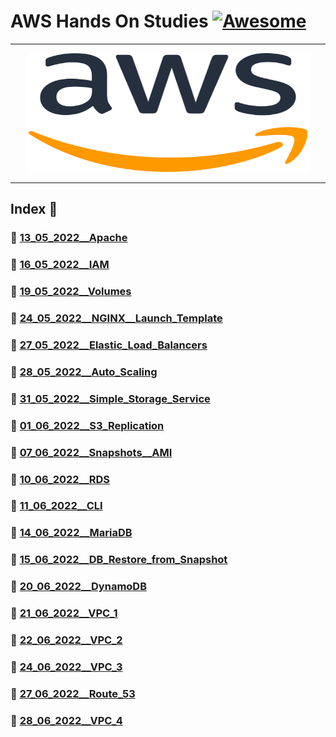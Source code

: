 AWS Hands On Studies  [![Awesome](https://cdn.rawgit.com/sindresorhus/awesome/d7305f38d29fed78fa85652e3a63e154dd8e8829/media/badge.svg)](https://github.com/sindresorhus/awesome)
===============
<hr>

<p align="center">
    <img alt="Python" src="https://raw.githubusercontent.com/medipnegiz/linux_cheat_sheet/main/Img/aws.svg" height="190" width="455">
</p>
<hr>

## Index 📜
### 🔖 [13_05_2022__Apache](https://github.com/medipnegiz/aws_hands_on/blob/main/13_05_2022__Apache/apache%20install.sh)
### 🔖 [16_05_2022__IAM](https://github.com/medipnegiz/aws_hands_on/blob/main/16_05_2022__IAM/IAM%20.md)
### 🔖 [19_05_2022__Volumes](https://github.com/medipnegiz/aws_hands_on/tree/main/19_05_2022_Volumes)
### 🔖 [24_05_2022__NGINX__Launch_Template](https://github.com/medipnegiz/aws_hands_on/tree/main/24_05_2022_NGINX__Launch_Template)
### 🔖 [27_05_2022__Elastic_Load_Balancers](https://github.com/medipnegiz/aws_hands_on/blob/main/27_05_2022__Elastic_Load_Balancers/Elastic_Load_Balancer.md)
### 🔖 [28_05_2022__Auto_Scaling](https://github.com/medipnegiz/aws_hands_on/blob/main/28_05_2022__Auto_Scaling/Auto_Scaling.md)
### 🔖 [31_05_2022__Simple_Storage_Service](https://github.com/medipnegiz/aws_hands_on/tree/main/31_05_2022__Simple_Storage_Service)
### 🔖 [01_06_2022__S3_Replication](https://github.com/medipnegiz/aws_hands_on/tree/main/01_06_2022__S3_Replication)
### 🔖 [07_06_2022__Snapshots__AMI](https://github.com/medipnegiz/aws_hands_on/blob/main/07_06_2022__Snapshots__AMI/Snapshots_AMI.md)
### 🔖 [10_06_2022__RDS](https://github.com/medipnegiz/aws_hands_on/blob/main/10_06_2022__RDS/Relational_Database.md)
### 🔖 [11_06_2022__CLI](https://github.com/medipnegiz/aws_hands_on/blob/main/11_06_2022__CLI/Command_Line_Interface.sh)
### 🔖 [14_06_2022__MariaDB](https://github.com/medipnegiz/aws_hands_on/tree/main/14_06_2022__MariaDB)
### 🔖 [15_06_2022__DB_Restore_from_Snapshot](https://github.com/medipnegiz/aws_hands_on/tree/main/15_06_2022__DB_Restore_from_Snapshot)
### 🔖 [20_06_2022__DynamoDB](https://github.com/medipnegiz/aws_hands_on/tree/main/20_06_2022__DynamoDB)
### 🔖 [21_06_2022__VPC_1](https://github.com/medipnegiz/aws_hands_on/blob/main/21_06_2022__VPC_1/Virtual_Privat_Cloud_1.md)
### 🔖 [22_06_2022__VPC_2](https://github.com/medipnegiz/aws_hands_on/blob/main/22_06_2022__VPC_2/Virtual_Private_Cloud_2.md)
### 🔖 [24_06_2022__VPC_3](https://github.com/medipnegiz/aws_hands_on/tree/main/24_06_2022__VPC_3)
### 🔖 [27_06_2022__Route_53](https://github.com/medipnegiz/aws_hands_on/tree/main/27_06_2022__Route_53)
### 🔖 [28_06_2022__VPC_4](https://github.com/medipnegiz/aws_hands_on/blob/main/28_06_2022__VPC_4/VPC4-LAMP-NACL.sh)
